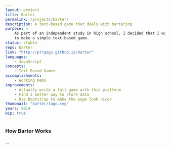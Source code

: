 ```yaml
---
layout: project
title: Barter
permalink: /projects/barter/
description: A text-based game that deals with bartering
purpose: >
    As part of an independent study in high school, I decided that I wanted
    to make a simple text-based game.
status: stable
repo: barter
link: "http://ptrgags.github.io/barter"
languages:
    - JavaScript
concepts:
    - Text Based Games
accomplishments:
    - Working Demo
improvements:
    - Actually write a full game with this platform
    - Find a better way to store data
    - Use Bootstrap to make the page look nicer
thumbnail: "barter/logo.svg"
years: 2014
wip: true
---
```


### How Barter Works

...
